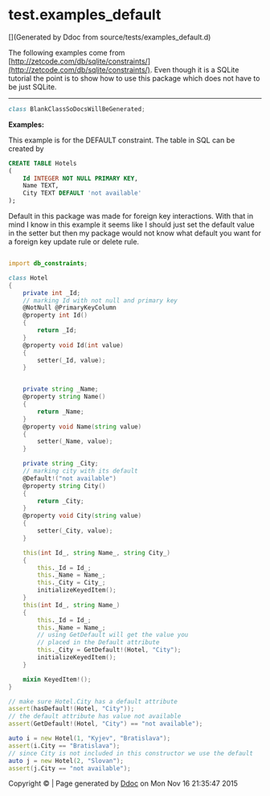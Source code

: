 # test.examples_default

[](Generated by Ddoc from source/tests/examples_default.d)

The following examples come from
[http://zetcode.com/db/sqlite/constraints/](http://zetcode.com/db/sqlite/constraints/).
Even though it is a SQLite tutorial the point is to show how to use this package
which does not have to be just SQLite.

***
<a name="BlankClassSoDocsWillBeGenerated" href="#BlankClassSoDocsWillBeGenerated"></a>
```d
class BlankClassSoDocsWillBeGenerated;

```

**Examples:**

This example is for the DEFAULT constraint. The table
in SQL can be created by
```sql
CREATE TABLE Hotels
(
    Id INTEGER NOT NULL PRIMARY KEY,
    Name TEXT,
    City TEXT DEFAULT 'not available'
);


```


Default in this package was made for foreign key interactions. With that
in mind I know in this example it seems like I should just set
the default value in the setter but then my package would not know what
default you want for a foreign key update rule or delete rule.

```d

import db_constraints;

class Hotel
{
    private int _Id;
    // marking Id with not null and primary key
    @NotNull @PrimaryKeyColumn
    @property int Id()
    {
        return _Id;
    }
    @property void Id(int value)
    {
        setter(_Id, value);
    }


    private string _Name;
    @property string Name()
    {
        return _Name;
    }
    @property void Name(string value)
    {
        setter(_Name, value);
    }

    private string _City;
    // marking city with its default
    @Default!("not available")
    @property string City()
    {
        return _City;
    }
    @property void City(string value)
    {
        setter(_City, value);
    }

    this(int Id_, string Name_, string City_)
    {
        this._Id = Id_;
        this._Name = Name_;
        this._City = City_;
        initializeKeyedItem();
    }
    this(int Id_, string Name_)
    {
        this._Id = Id_;
        this._Name = Name_;
        // using GetDefault will get the value you
        // placed in the Default attribute
        this._City = GetDefault!(Hotel, "City");
        initializeKeyedItem();
    }

    mixin KeyedItem!();
}

// make sure Hotel.City has a default attribute
assert(hasDefault!(Hotel, "City"));
// the default attribute has value not available
assert(GetDefault!(Hotel, "City") == "not available");

auto i = new Hotel(1, "Kyjev", "Bratislava");
assert(i.City == "Bratislava");
// since City is not included in this constructor we use the default
auto j = new Hotel(2, "Slovan");
assert(j.City == "not available");

```




Copyright :copyright:  | Page generated by [Ddoc](http://dlang.org/ddoc.html) on Mon Nov 16 21:35:47 2015

